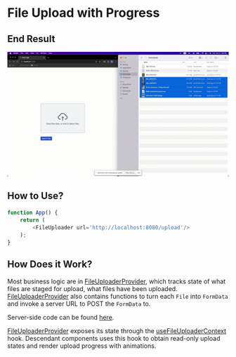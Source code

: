 # File Upload with Progress

## End Result
![demo.gif](demo.gif)

## How to Use?

```js
function App() {
    return (
        <FileUploader url='http://localhost:8080/upload'/>
    );
}
```

## How Does it Work?

Most business logic are in [FileUploaderProvider](src/FileUploader/FileUploaderProvider.tsx), which tracks
state of what files are staged for upload, what files have been uploaded. [FileUploaderProvider](src/FileUploader/FileUploaderProvider.tsx) also
contains functions to turn each `File` into `FormData` and invoke a server URL to POST the `FormData` to.

Server-side code can be found [here](https://github.com/erfangc/upload-with-progress-server).

[FileUploaderProvider](src/FileUploader/FileUploaderProvider.tsx) exposes its state through the [useFileUploaderContext](src/FileUploader/hooks/useFileUploaderContext.ts)
hook. Descendant components uses this hook to obtain read-only upload states and render upload progress with animations.